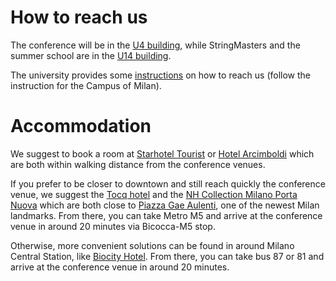 # How to reach us

The conference will be in the [U4 building](https://www.google.it/maps/place/Edificio+U4+-+Universit%C3%A0+degli+Studi+di+Milano+-+Bicocca/@45.5134031,9.2095216,17z), while StringMasters and the summer
school are in the [U14
building](https://www.google.it/maps/place/Edificio+U14+-+Universit%C3%A0+Degli+Studi+Di+Milano+-+Bicocca+-+Dipartimento+di+Informatica+Sistemistica+e+Comunicazione/@45.5236028,9.2190725,18.25z).

The university provides some
[instructions](https://en.unimib.it/reach-us/how-reach-us) on how to reach us
(follow the instruction for the Campus of Milan).

# Accommodation

We suggest to book a room at [Starhotel Tourist](https://reservations.starhotels.com/100462?adults=1&children=0&currency=EUR&datein=6/15/2025&hotelID=100462&nights=5#/accommodation/room)
or [Hotel Arcimboldi](https://hotelarcimboldi.it/) which are both within walking
distance from the conference venues.

If you prefer to be closer to downtown and still reach quickly the conference
venue, we suggest the [Tocq hotel](https://www.tocq.it/) and the [NH Collection
Milano Porta
Nuova](https://www.nh-hotels.com/en/hotel/nh-collection-milano-porta-nuova)
which are both close to [Piazza Gae
Aulenti](https://en.wikipedia.org/wiki/Piazza_Gae_Aulenti), one of the newest
Milan landmarks. 
From there, you can take Metro M5 and arrive at the conference venue in around 20 minutes via Bicocca-M5 stop.

Otherwise, more convenient solutions can be found in around Milano Central Station, like [Biocity Hotel](https://www.biocityhotel.it).
From there, you can take bus 87 or 81 and arrive at the conference venue in around 20 minutes.
